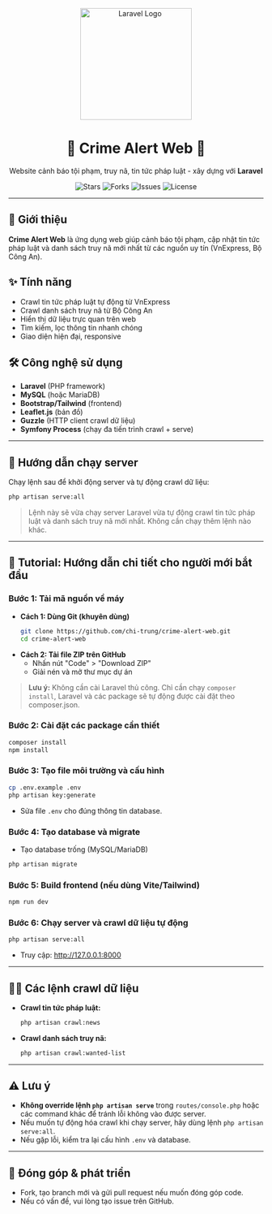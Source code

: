 <p align="center">
  <img src="https://raw.githubusercontent.com/laravel/art/master/logo-lockup/5%20SVG/2%20CMYK/1%20Full%20Color/laravel-logolockup-cmyk-red.svg" width="220" alt="Laravel Logo">
</p>

<h1 align="center">🚨 Crime Alert Web 🚨</h1>
<p align="center">Website cảnh báo tội phạm, truy nã, tin tức pháp luật - xây dựng với <b>Laravel</b></p>

<p align="center">
  <img src="https://img.shields.io/github/stars/chi-trung/crime-alert-web?style=social" alt="Stars">
  <img src="https://img.shields.io/github/forks/chi-trung/crime-alert-web?style=social" alt="Forks">
  <img src="https://img.shields.io/github/issues/chi-trung/crime-alert-web" alt="Issues">
  <img src="https://img.shields.io/github/license/chi-trung/crime-alert-web" alt="License">
</p>

---

## 👋 Giới thiệu
**Crime Alert Web** là ứng dụng web giúp cảnh báo tội phạm, cập nhật tin tức pháp luật và danh sách truy nã mới nhất từ các nguồn uy tín (VnExpress, Bộ Công An).

## ✨ Tính năng
- Crawl tin tức pháp luật tự động từ VnExpress
- Crawl danh sách truy nã từ Bộ Công An
- Hiển thị dữ liệu trực quan trên web
- Tìm kiếm, lọc thông tin nhanh chóng
- Giao diện hiện đại, responsive

## 🛠️ Công nghệ sử dụng
- **Laravel** (PHP framework)
- **MySQL** (hoặc MariaDB)
- **Bootstrap/Tailwind** (frontend)
- **Leaflet.js** (bản đồ)
- **Guzzle** (HTTP client crawl dữ liệu)
- **Symfony Process** (chạy đa tiến trình crawl + serve)

---

## 🚀 Hướng dẫn chạy server

Chạy lệnh sau để khởi động server và tự động crawl dữ liệu:

```bash
php artisan serve:all
```

> Lệnh này sẽ vừa chạy server Laravel vừa tự động crawl tin tức pháp luật và danh sách truy nã mới nhất. Không cần chạy thêm lệnh nào khác.

---

## 📖 Tutorial: Hướng dẫn chi tiết cho người mới bắt đầu

### Bước 1: Tải mã nguồn về máy
- **Cách 1: Dùng Git (khuyên dùng)**
  ```bash
  git clone https://github.com/chi-trung/crime-alert-web.git
  cd crime-alert-web
  ```
- **Cách 2: Tải file ZIP trên GitHub**
  - Nhấn nút "Code" > "Download ZIP"
  - Giải nén và mở thư mục dự án

> **Lưu ý:** Không cần cài Laravel thủ công. Chỉ cần chạy `composer install`, Laravel và các package sẽ tự động được cài đặt theo composer.json.

### Bước 2: Cài đặt các package cần thiết
```bash
composer install
npm install
```

### Bước 3: Tạo file môi trường và cấu hình
```bash
cp .env.example .env
php artisan key:generate
```
- Sửa file `.env` cho đúng thông tin database.

### Bước 4: Tạo database và migrate
- Tạo database trống (MySQL/MariaDB)
```bash
php artisan migrate
```

### Bước 5: Build frontend (nếu dùng Vite/Tailwind)
```bash
npm run dev
```

### Bước 6: Chạy server và crawl dữ liệu tự động
```bash
php artisan serve:all
```
- Truy cập: http://127.0.0.1:8000

---

## 🕵️‍♂️ Các lệnh crawl dữ liệu
- **Crawl tin tức pháp luật:**
  ```bash
  php artisan crawl:news
  ```
- **Crawl danh sách truy nã:**
  ```bash
  php artisan crawl:wanted-list
  ```

---

## ⚠️ Lưu ý
- **Không override lệnh `php artisan serve`** trong `routes/console.php` hoặc các command khác để tránh lỗi không vào được server.
- Nếu muốn tự động hóa crawl khi chạy server, hãy dùng lệnh `php artisan serve:all`.
- Nếu gặp lỗi, kiểm tra lại cấu hình `.env` và database.

---

## 🤝 Đóng góp & phát triển
- Fork, tạo branch mới và gửi pull request nếu muốn đóng góp code.
- Nếu có vấn đề, vui lòng tạo issue trên GitHub.

